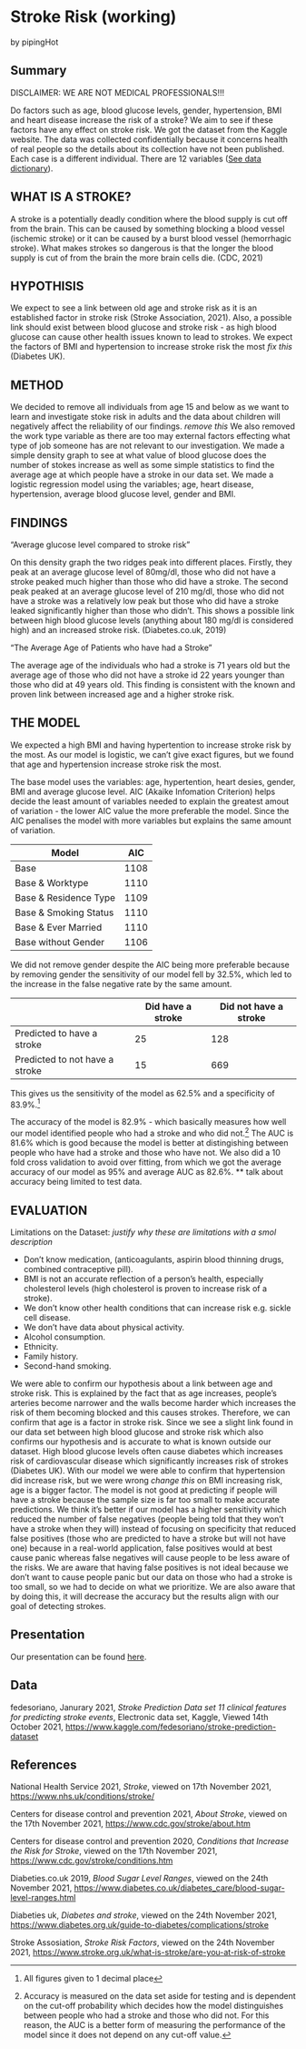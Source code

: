 Stroke Risk (working)
================
by pipingHot

## Summary

DISCLAIMER: WE ARE NOT MEDICAL PROFESSIONALS!!!

Do factors such as age, blood glucose levels, gender, hypertension, BMI and heart disease increase the risk of a stroke? We aim to see if these factors have any effect on stroke risk. 
We got the dataset from the Kaggle website. The data was collected confidentially because it concerns health of real people so the details about its collection have not been published. Each case is a different individual. There are 12 variables ([See data dictionary](https://github.com/ids-s1-21/project-pipingHot/tree/main/data)). 

## WHAT IS A STROKE?

A stroke is a potentially deadly condition where the blood supply is cut off from the brain. This can be caused by something blocking a blood vessel (ischemic stroke) or it can be caused by a burst blood vessel (hemorrhagic stroke). What makes strokes so dangerous is that the longer the blood supply is cut of from the brain the more brain cells die. (CDC, 2021) 

## HYPOTHISIS

We expect to see a link between old age and stroke risk as it is an established factor in stroke risk (Stroke Association, 2021). Also, a possible link should exist between blood glucose and stroke risk - as high blood glucose can cause other health issues known to lead to strokes. We expect the factors of BMI and hypertension to increase stroke risk the most *fix this* (Diabetes UK). 

## METHOD

We decided to remove all individuals from age 15 and below as we want to learn and investigate stoke risk in adults and the data about children will negatively affect the reliability of our findings. *remove this* We also removed the work type variable as there are too may external factors effecting what type of job someone has are not relevant to our investigation. We made a simple density graph to see at what value of blood glucose does the number of stokes increase as well as some simple statistics to find the average age at which people have a stroke in our data set. We made a logistic regression model using the variables; age, heart disease, hypertension, average blood glucose level, gender and BMI. 

## FINDINGS 

“Average glucose level compared to stroke risk”

On this density graph the two ridges peak into different places. Firstly, they peak at an average glucose level of 80mg/dl, those who did not have a stroke peaked much higher than those who did have a stroke. The second peak peaked at an average glucose level of 210 mg/dl, those who did not have a stroke was a relatively low peak but those who did have a stroke leaked significantly higher than those who didn’t. This shows a possible link between high blood glucose levels (anything about 180 mg/dl is considered high) and an increased stroke risk. (Diabetes.co.uk, 2019) 
	
“The Average Age of Patients who have had a Stroke”

The average age of the individuals who had a stroke is 71 years old but the average age of those who did not have a stroke id 22 years younger than those who did at 49 years old. This finding is consistent with the known and proven link between increased age and a higher stroke risk. 

## THE MODEL 

We expected a high BMI and having hypertention to increase stroke risk by the most. As our model is logistic, we can’t give exact figures, but we found that age and hypertension increase stroke risk the most. 

The base model uses the variables: age, hypertention, heart desies, gender, BMI and average glucose level. AIC (Akaike Infomation Criterion) helps decide the least amount of variables needed to explain the greatest amout of variation - the lower AIC value the more preferable the model. Since the AIC penalises the model with more variables but explains the same amount of variation. 

|        Model          |  AIC |
|-----------------------|------|
| Base                  | 1108 |
| Base & Worktype       | 1110 |
| Base & Residence Type | 1109 |
| Base & Smoking Status | 1110 |
| Base & Ever Married   | 1110 |
| Base without Gender   | 1106 |

We did not remove gender despite the AIC being more preferable because by removing gender the sensitivity of our model fell by 32.5%, which led to the increase in the false negative rate by the same amount.  

|                               | Did have a stroke | Did not have a stroke |
|-------------------------------|-------------------|-----------------------|
|Predicted to have a stroke     |        25         |          128          |
|Predicted to not have a stroke |        15         |          669          |

This gives us the sensitivity of the model as 62.5% and a specificity of 83.9%.[^1]  

The accuracy of the model is 82.9% - which basically measures how well our model identified people who had a stroke and who did not.[^2] The AUC is 81.6% which is good because the model is better at distingishing between people who have had a stroke and those who have not. We also did a 10 fold cross validation to avoid over fitting, from which we got the average accuracy of our model as 95% and average AUC as 82.6%.
** talk about accuracy being limited to test data. 

[^1]: All figures given to 1 decimal place
[^2]: Accuracy is measured on the data set aside for testing and is dependent on the cut-off probability which decides how the model distinguishes between people who had a stroke and those who did not. For this reason, the AUC is a better form of measuring the performance of the model since it does not depend on any cut-off value.


## EVALUATION 

Limitations on the Dataset: *justify why these are limitations with a smol description* 
  + Don’t know medication, (anticoagulants, aspirin blood thinning drugs, combined contraceptive pill). 
  + BMI is not an accurate reflection of a person’s health, especially cholesterol levels (high cholesterol is proven to increase risk of a stroke). 
  + We don’t know other health conditions that can increase risk e.g. sickle cell disease.
  + We don’t have data about physical activity. 
  + Alcohol consumption. 
  + Ethnicity.
  + Family history.
  + Second-hand smoking. 

We were able to confirm our hypothesis about a link between age and stroke risk. This is explained by the fact that as age increases, people’s arteries become narrower and the walls become harder which increases the risk of them becoming blocked and this causes strokes. Therefore, we can confirm that age is a factor in stroke risk. 
Since we see a slight link found in our data set between high blood glucose and stroke risk which also confirms our hypothesis and is accurate to what is known outside our dataset.  High blood glucose levels often cause diabetes which increases risk of cardiovascular disease which significantly increases risk of strokes (Diabetes UK).
With our model we were able to confirm that hypertension did increase risk, but we were wrong *change this* on BMI increasing risk, age is a bigger factor. The model is not good at predicting if people will have a stroke because the sample size is far too small to make accurate predictions. We think it’s better if our model has a higher sensitivity which reduced the number of false negatives (people being told that they won’t have a stroke when they will) instead of focusing on specificity that reduced false positives (those who are predicted to have a stroke but will not have one) because in a real-world application, false positives would at best cause panic whereas false negatives will cause people to be less aware of the risks. We are aware that having false positives is not ideal because we don’t want to cause people panic but our data on those who had a stroke is too small, so we had to decide on what we prioritize.  We are also aware that by doing this, it will decrease the accuracy but the results align with our goal of detecting strokes.  




## Presentation

Our presentation can be found [here](presentation/presentation.html).

## Data

fedesoriano, Janurary 2021, *Stroke Prediction Data set 11 clinical
features for predicting stroke events*, Electronic data set, Kaggle,
Viewed 14th October 2021,
<https://www.kaggle.com/fedesoriano/stroke-prediction-dataset>

## References

National Health Service 2021, *Stroke*, viewed on 17th November
2021, <https://www.nhs.uk/conditions/stroke/>

Centers for disease control and prevention 2021, *About Stroke*,
viewed on the 17th November 2021, <https://www.cdc.gov/stroke/about.htm>

Centers for disease control and prevention 2020, *Conditions that
Increase the Risk for Stroke*, viewed on the 17th November 2021,
<https://www.cdc.gov/stroke/conditions.htm>

Diabeties.co.uk 2019, *Blood Sugar Level Ranges*, viewed on the 24th November 2021, <https://www.diabetes.co.uk/diabetes_care/blood-sugar-level-ranges.html>

Diabeties uk, *Diabetes and stroke*, viewed on the 24th November 2021, <https://www.diabetes.org.uk/guide-to-diabetes/complications/stroke>

Stroke Assosiation, *Stroke Risk Factors*, viewed on the 24th November 2021, <https://www.stroke.org.uk/what-is-stroke/are-you-at-risk-of-stroke> 

